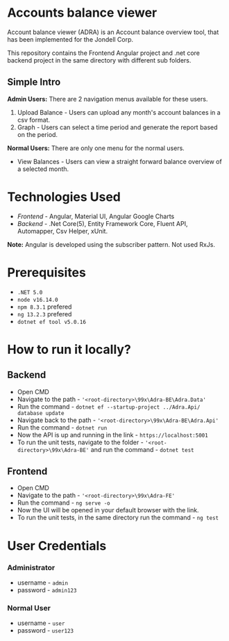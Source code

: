 # Accounts balance viewer

Account balance viewer (ADRA) is an Account balance overview tool, that has been implemented for the Jondell Corp.

This repository contains the Frontend Angular project and .net core backend project in the same directory with different sub folders.

## Simple Intro

**Admin Users:** There are 2 navigation menus available for these users.

1.  Upload Balance - Users can upload any month's account balances in a csv format.
2.  Graph - Users can select a time period and generate the report based on the period.

**Normal Users:** There are only one menu for the normal users.

- View Balances - Users can view a straight forward balance overview of a selected month.

# Technologies Used

- _Frontend_ - Angular, Material UI, Angular Google Charts
- _Backend_ - .Net Core(5), Entity Framework Core, Fluent API, Automapper, Csv Helper, xUnit.

**Note:** Angular is developed using the subscriber pattern. Not used RxJs.

# Prerequisites

- `.NET 5.0`
- `node v16.14.0`
- `npm 8.3.1` prefered
- `ng 13.2.3` prefered
- `dotnet ef tool v5.0.16`

# How to run it locally?

## Backend

- Open CMD
- Navigate to the path - `'<root-directory>\99x\Adra-BE\Adra.Data'`
- Run the command - `dotnet ef --startup-project ../Adra.Api/ database update`
- Navigate back to the path - `'<root-directory>\99x\Adra-BE\Adra.Api'`
- Run the command - `dotnet run`
- Now the API is up and running in the link - `https://localhost:5001`
- To run the unit tests, navigate to the folder - `'<root-directory>\99x\Adra-BE'` and run the command - `dotnet test`

## Frontend

- Open CMD
- Navigate to the path - `'<root-directory>\99x\Adra-FE'`
- Run the command - `ng serve -o`
- Now the UI will be opened in your default browser with the link.
- To run the unit tests, in the same directory run the command - `ng test`

# User Credentials

### Administrator

- username - `admin`
- password - `admin123`

### Normal User

- username - `user`
- password - `user123`
